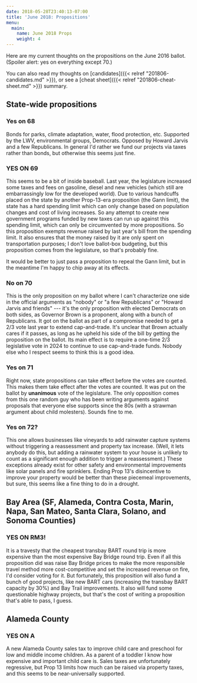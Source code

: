 ```yaml
---
date: 2018-05-28T23:40:13-07:00
title: 'June 2018: Propositions'
menu:
  main:
    name: June 2018 Props
    weight: 4
---
```


Here are my current thoughts on the propositions on the June 2016
ballot. (Spoiler alert: yes on everything except 70.)

<!--more-->

You can also read my thoughts
on [candidates]({{< relref "201806-candidates.md" >}}), or see
a [cheat sheet]({{< relref "201806-cheat-sheet.md" >}}) summary.

## State-wide propositions

### Yes on 68

Bonds for parks, climate adaptation, water, flood protection, etc. Supported by
the LWV, environmental groups, Democrats. Opposed by Howard Jarvis and a few
Republicans.  In general I'd rather we fund our projects via taxes rather than
bonds, but otherwise this seems just fine.

### YES ON 69

This seems to be a bit of inside baseball. Last year, the legislature increased
some taxes and fees on gasoline, diesel and new vehicles (which still are
embarrassingly low for the developed world). Due to various handcuffs placed on
the state by another Prop-13-era proposition (the Gann limit), the state has a
hard spending limit which can only change based on population changes and cost
of living increases.  So any attempt to create new government programs funded by
new taxes can run up against this spending limit, which can only be circumvented
by more propositions. So this proposition exempts revenue raised by last year's
bill from the spending limit. It also ensures that the money raised by it are
only spent on transportation purposes; I don't love ballot-box budgeting, but
this proposition comes from the legislature, so that's probably fine.

It would be better to just pass a proposition to repeal the Gann limit, but in
the meantime I'm happy to chip away at its effects.

### No on 70

This is the only proposition on my ballot where I can't characterize one side in
the official arguments as "nobody" or "a few Republicans" or "Howard Jarvis and
friends" --- it's the only proposition with elected Democrats on both sides, as
Governor Brown is a proponent, along with a bunch of Republicans. It got on the
ballot as part of a compromise needed to get a 2/3 vote last year to extend
cap-and-trade.  It's unclear that Brown actually cares if it passes, as long as
he upheld his side of the bill by getting the proposition on the ballot. Its
main effect is to require a one-time 2/3 legislative vote in 2024 to continue to
use cap-and-trade funds.  Nobody else who I respect seems to think this is a
good idea.

### Yes on 71

Right now, state propositions can take effect before the votes are counted. This
makes them take effect after the votes are counted. It was put on the ballot by
**unanimous** vote of the legislature. The only opposition comes from this one
random guy who has been writing arguments against proposals that everyone else
supports since the 80s (with a strawman argument about child molesters). Sounds
fine to me.

### Yes on 72?

This one allows businesses like vineyards to add rainwater capture systems
without triggering a reassessment and property tax increase. (Well, it lets
anybody do this, but adding a rainwater system to your house is unlikely to
count as a significant enough addition to trigger a reassessment.)  These
exceptions already exist for other safety and environmental improvements like
solar panels and fire sprinklers.  Ending Prop 13's disincentive to improve your
property would be better than these piecemeal improvements, but sure, this seems
like a fine thing to do in a drought.

## Bay Area (SF, Alameda, Contra Costa, Marin, Napa, San Mateo, Santa Clara, Solano, and Sonoma Counties)

### YES ON RM3!

It is a travesty that the cheapest transbay BART round trip is more expensive
than the most expensive Bay Bridge round trip. Even if all this proposition did
was raise Bay Bridge prices to make the more responsible travel method more
cost-competitive and set the increased revenue on fire, I'd consider voting for
it. But fortunately, this proposition will also fund a bunch of good projects,
like new BART cars (increasing the transbay BART capacity by 30%) and Bay Trail
improvements. It also will fund some questionable highway projects, but that's
the cost of writing a proposition that's able to pass, I guess.

## Alameda County

### YES ON A

A new Alameda County sales tax to improve child care and preschool for low and
middle income children.  As a parent of a toddler I know how expensive and
important child care is. Sales taxes are unfortunately regressive, but Prop 13
limits how much can be raised via property taxes, and this seems to be
near-universally supported.
